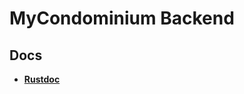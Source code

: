 # MyCondominium Backend

## Docs

- [**Rustdoc**](https://mycondominium-backend-b007cf.al3xdev.io/rustdoc/mycondominium_backend/index.html)
